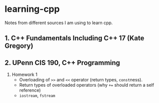 # learning-cpp
Notes from different sources I am using to learn cpp.

## 1. C++ Fundamentals Including C++ 17 (Kate Gregory)
## 2. UPenn CIS 190, C++ Programming

1. Homework 1  
    - Overloading of `>>` and `<<` operator (return types, `const`ness).
    - Return types of overloaded operators (why `+=` should return a self reference)
    - `iostream`, `fstream`
